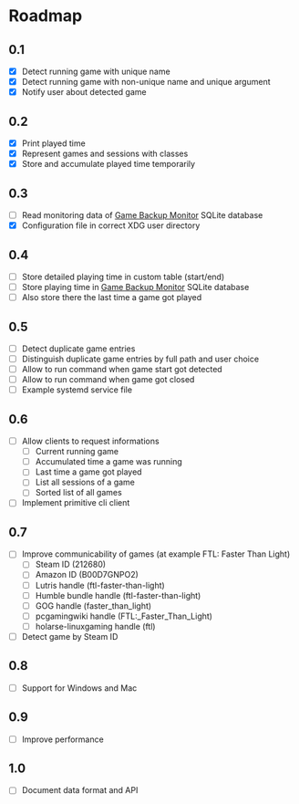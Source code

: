 # Roadmap

## 0.1
* [x] Detect running game with unique name
* [x] Detect running game with non-unique name and unique argument
* [x] Notify user about detected game

## 0.2
* [x] Print played time
* [x] Represent games and sessions with classes
* [x] Store and accumulate played time temporarily

## 0.3
* [ ] Read monitoring data of [Game Backup Monitor](https://github.com/MikeMaximus/gbm) SQLite database
* [x] Configuration file in correct XDG user directory

## 0.4
* [ ] Store detailed playing time in custom table (start/end)
* [ ] Store playing time in [Game Backup Monitor](https://github.com/MikeMaximus/gbm) SQLite database
* [ ] Also store there the last time a game got played

## 0.5
* [ ] Detect duplicate game entries
* [ ] Distinguish duplicate game entries by full path and user choice
* [ ] Allow to run command when game start got detected
* [ ] Allow to run command when game got closed
* [ ] Example systemd service file

## 0.6
* [ ] Allow clients to request informations
  * [ ] Current running game
  * [ ] Accumulated time a game was running
  * [ ] Last time a game got played
  * [ ] List all sessions of a game
  * [ ] Sorted list of all games
* [ ] Implement primitive cli client

## 0.7
* [ ] Improve communicability of games (at example FTL: Faster Than Light)
  * [ ] Steam ID (212680)
  * [ ] Amazon ID (B00D7GNPO2)
  * [ ] Lutris handle (ftl-faster-than-light)
  * [ ] Humble bundle handle (ftl-faster-than-light)
  * [ ] GOG handle (faster_than_light)
  * [ ] pcgamingwiki handle (FTL:_Faster_Than_Light)
  * [ ] holarse-linuxgaming handle (ftl)
* [ ] Detect game by Steam ID
 
## 0.8
* [ ] Support for Windows and Mac

## 0.9
* [ ] Improve performance

## 1.0
* [ ] Document data format and API
